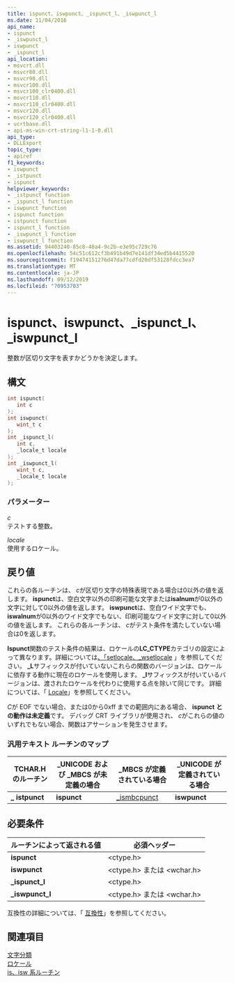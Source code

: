 ```yaml
---
title: ispunct、iswpunct、_ispunct_l、_iswpunct_l
ms.date: 11/04/2016
api_name:
- ispunct
- _iswpunct_l
- iswpunct
- _ispunct_l
api_location:
- msvcrt.dll
- msvcr80.dll
- msvcr90.dll
- msvcr100.dll
- msvcr100_clr0400.dll
- msvcr110.dll
- msvcr110_clr0400.dll
- msvcr120.dll
- msvcr120_clr0400.dll
- ucrtbase.dll
- api-ms-win-crt-string-l1-1-0.dll
api_type:
- DLLExport
topic_type:
- apiref
f1_keywords:
- iswpunct
- _istpunct
- ispunct
helpviewer_keywords:
- _istpunct function
- _ispunct_l function
- iswpunct function
- ispunct function
- istpunct function
- ispunct_l function
- _iswpunct_l function
- iswpunct_l function
ms.assetid: 94403240-85c8-40a4-9c2b-e3e95c729c76
ms.openlocfilehash: 54c51c612cf3b491b49d7e141df34ed5b4415520
ms.sourcegitcommit: f19474151276d47da77cdfd20df53128fdcc3ea7
ms.translationtype: MT
ms.contentlocale: ja-JP
ms.lasthandoff: 09/12/2019
ms.locfileid: "70953703"
---
```

# <a name="ispunct-iswpunct-_ispunct_l-_iswpunct_l"></a>ispunct、iswpunct、_ispunct_l、_iswpunct_l

整数が区切り文字を表すかどうかを決定します。

## <a name="syntax"></a>構文

```C
int ispunct(
   int c
);
int iswpunct(
   wint_t c
);
int _ispunct_l(
   int c,
   _locale_t locale
);
int _iswpunct_l(
   wint_t c,
   _locale_t locale
);
```

### <a name="parameters"></a>パラメーター

*c*<br/>
テストする整数。

*locale*<br/>
使用するロケール。

## <a name="return-value"></a>戻り値

これらの各ルーチンは、 *c*が区切り文字の特殊表現である場合は0以外の値を返します。 **ispunct**は、空白文字以外の印刷可能な文字または**isalnum**が0以外の文字に対して0以外の値を返します。 **iswpunct**は、空白ワイド文字でも、 **iswalnum**が0以外のワイド文字でもない、印刷可能なワイド文字に対して0以外の値を返します。 これらの各ルーチンは、 *c*がテスト条件を満たしていない場合は0を返します。

**Ispunct**関数のテスト条件の結果は、ロケールの**LC_CTYPE**カテゴリの設定によって異なります。詳細については[、「setlocale、_wsetlocale](setlocale-wsetlocale.md) 」を参照してください。 **_L**サフィックスが付いていないこれらの関数のバージョンは、ロケールに依存する動作に現在のロケールを使用します。 **_l**サフィックスが付いているバージョンは、渡されたロケールを代わりに使用する点を除いて同じです。 詳細については、「 [Locale](../../c-runtime-library/locale.md)」を参照してください。

*C*が EOF でない場合、または0から0xff までの範囲内にある場合、 **ispunct** **との動作は未定義**です。 デバッグ CRT ライブラリが使用され、 *c*がこれらの値のいずれでもない場合、関数はアサーションを発生させます。

### <a name="generic-text-routine-mappings"></a>汎用テキスト ルーチンのマップ

|TCHAR.H のルーチン|_UNICODE および _MBCS が未定義の場合|_MBCS が定義されている場合|_UNICODE が定義されている場合|
|---------------------|------------------------------------|--------------------|-----------------------|
|**_** **istpunct**|**ispunct**|[_ismbcpunct](ismbcgraph-functions.md)|**iswpunct**|

## <a name="requirements"></a>必要条件

|ルーチンによって返される値|必須ヘッダー|
|-------------|---------------------|
|**ispunct**|\<ctype.h>|
|**iswpunct**|\<ctype.h> または \<wchar.h>|
|**_ispunct_l**|\<ctype.h>|
|**_iswpunct_l**|\<ctype.h> または \<wchar.h>|

互換性の詳細については、「 [互換性](../../c-runtime-library/compatibility.md)」を参照してください。

## <a name="see-also"></a>関連項目

[文字分類](../../c-runtime-library/character-classification.md)<br/>
[ロケール](../../c-runtime-library/locale.md)<br/>
[is、isw 系ルーチン](../../c-runtime-library/is-isw-routines.md)<br/>

